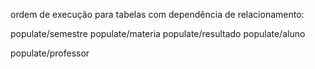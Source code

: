 ordem de execução para tabelas com dependência de relacionamento: 

populate/semestre
populate/materia
populate/resultado
populate/aluno

populate/professor